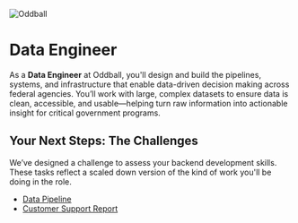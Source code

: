 ![Oddball](https://oddball.io/wp-content/uploads/2024/01/Oddball-Logo-High-Res.png)

# Data Engineer

As a **Data Engineer** at Oddball, you'll design and build the pipelines, systems, and infrastructure that enable data-driven decision making across federal agencies. You’ll work with large, complex datasets to ensure data is clean, accessible, and usable—helping turn raw information into actionable insight for critical government programs.

## Your Next Steps: The Challenges

We’ve designed a challenge to assess your backend development skills. These tasks reflect a scaled down version of the kind of work you'll be doing in the role.

- [Data Pipeline](basic-pipeline/README.md)
- [Customer Support Report](customer-support-report/README.md)
